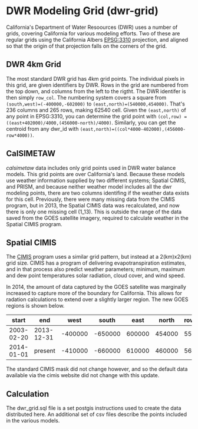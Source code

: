 # DWR Modeling Grid (dwr-grid)

California's Department of Water Resoources (DWR) uses a number of grids, covering California for various modeling efforts.  Two of these are regular grids using the California Albers [EPSG:3310](http://spatialreference.org/ref/epsg/3310/) projection, and aligned so that the origin of that projection falls on the corners of the grid.  

## DWR 4km Grid

The most standard DWR grid has 4km grid points. The individual pixels in this grid, are given identifiers by DWR.  Rows in the grid are numbered from the top down, and columns from the left to the rigtht. The DWR identifer is then simply ```row_col```.   The numbering system covers a square from ```(south,west)=(-400000,-602000)``` to ```(east,north)=(540000,454000)```.  That's 236 columns and 265 rows, making 62540 cell. Given the ```(east,north)``` of any point in EPSG:3310, you can determine the grid point with ```(col,row) = ((east+402000)/4000,(456000-north)/4000)```.  Similarly, you can get the centroid from any dwr_id with ```(east,north)=((col*4000-402000),(456000-row*4000))```. 

## CalSIMETAW 

*calsimetaw* data includes only grid points used in DWR water balance models.  This grid points are over California's land.  Because these models use weather information supplied by two different systems; Spatial CIMIS, and PRISM, and because neither weather model includes all the dwr modeling points, there are two columns identifing if the weather data exists for this cell.  Previously, there were many missing data from the CIMIS program, but in 2013, the Spatial CIMIS data was recalculated, and now there is only one missing cell (1_13).  This is outside the range of the data saved from the GOES satellite imagery, required to calculate weather in the Spatial CIMIS program.

## Spatial CIMIS

The [CIMIS](http://www.cimis.water.ca.gov/) program uses a similar grid pattern, but instead at a 2(km)x2(km) grid size.  CIMIS has a program of delivering evapotranspiration estimates, and in that process also predict weather parameters; minimum, maximum and dew point temperatures solar radiation, cloud cover, and wind speed. 

In 2014, the amount of data captured by the GOES satellite was marginally increased to capture more of the boundary for California.  This allows for radation calculations to extend over a slightly larger region.  The new GOES regions is shown below.

start | end | west | south | east | north | rows | cols 
--- | --- | --- | --- | --- | ---  | --- | ---
2003-02-20 | 2013-12-31 | -400000 | -650000 | 600000 | 454000 | 552 | 500
2014-01-01 | present | -410000 | -660000 | 610000 | 460000 | 560 | 510

The standard CIMIS mask did not change however, and so the default data available via the cimis website did not change with this update.

## Calculation

The dwr_grid.sql file is a set postgis instructions used to create the data distributed here.  An additional set of csv files describe the points included in the various models.




